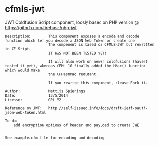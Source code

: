 cfmls-jwt
=========



 JWT Coldfusion Script component, loosly based on PHP version @ https://github.com/firebase/php-jwt

    Description:        This component exposes a encode and decode function which let you decode a JSON Web Token or create one
                        The compenent is based on CFML8-JWT but rewritten in CF Sript.
                        IT HAS NOT BEEN TESTED YET!

                        It will also work on newer coldfusions (havent tested it yet), whereas CFML 10 finally added the HMac() function which would make
                        the CFHashMac redudant.

                        If you rewrite this component, please Fork it.

    Author:             Mattijs Spierings
    Date:               13/5/2014
    License:            GPL V2

    Reference on JWT:   http://self-issued.info/docs/draft-ietf-oauth-json-web-token.html

    To do:
        add encryption options of header and payload to create JWE


    See example.cfm file for encoding and decoding